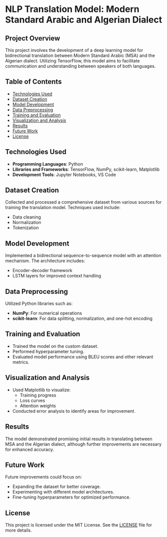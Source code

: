 # NLP Translation Model: Modern Standard Arabic and Algerian Dialect

## Project Overview
This project involves the development of a deep learning model for bidirectional translation between Modern Standard Arabic (MSA) and the Algerian dialect. Utilizing TensorFlow, this model aims to facilitate communication and understanding between speakers of both languages.

## Table of Contents
- [Technologies Used](#technologies-used)
- [Dataset Creation](#dataset-creation)
- [Model Development](#model-development)
- [Data Preprocessing](#data-preprocessing)
- [Training and Evaluation](#training-and-evaluation)
- [Visualization and Analysis](#visualization-and-analysis)
- [Results](#results)
- [Future Work](#future-work)
- [License](#license)

## Technologies Used
- **Programming Languages**: Python
- **Libraries and Frameworks**: TensorFlow, NumPy, scikit-learn, Matplotlib
- **Development Tools**: Jupyter Notebooks, VS Code

## Dataset Creation
Collected and processed a comprehensive dataset from various sources for training the translation model. Techniques used include:
- Data cleaning
- Normalization
- Tokenization

## Model Development
Implemented a bidirectional sequence-to-sequence model with an attention mechanism. The architecture includes:
- Encoder-decoder framework
- LSTM layers for improved context handling

## Data Preprocessing
Utilized Python libraries such as:
- **NumPy**: For numerical operations
- **scikit-learn**: For data splitting, normalization, and one-hot encoding

## Training and Evaluation
- Trained the model on the custom dataset.
- Performed hyperparameter tuning.
- Evaluated model performance using BLEU scores and other relevant metrics.

## Visualization and Analysis
- Used Matplotlib to visualize:
  - Training progress
  - Loss curves
  - Attention weights
- Conducted error analysis to identify areas for improvement.

## Results
The model demonstrated promising initial results in translating between MSA and the Algerian dialect, although further improvements are necessary for enhanced accuracy.

## Future Work
Future improvements could focus on:
- Expanding the dataset for better coverage.
- Experimenting with different model architectures.
- Fine-tuning hyperparameters for optimized performance.

## License
This project is licensed under the MIT License. See the [LICENSE](LICENSE) file for more details.



